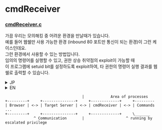 # cmdReceiver

### [cmdReceiver.c](https://github.com/indra-kr/Tools/blob/master/cmdReceiver/cmdReceiver.c)

가끔 우리는 모의해킹 중 어려운 환경을 만날때가 있습니다.  
예를 들어 웹쉘만 사용 가능한 환경 (inbound 80 포트만 통신이 되는 환경)이 그런 케이스인데요.  
그런 환경에서 사용할 수 있는 방법입니다.  
임의의 명령어를 실행할 수 있고, 권한 상승 취약점의 exploit이 가능할 때  
이 프로그램에 setuid bit를 설정하도록 exploit하여, 타 권한의 명령어 실행 결과를 웹쉘로 출력할 수 있습니다.  
<details>
<summary>JP</summary>
たまにはPen-Testの中で困りことに出会う事かあります。
例えば外部に出られるポートーが全部ブロークされて、Webshellしか利用できない環境。
その環境で使える方法です。<BR>
あるコマンドを実行できるし、Privilige Escalation脆弱性か存在する場合、<BR>
グラムにターゲットの権限のSetuidビートを設定するように攻撃したらその権限でコマンドを実行できます。<BR>
</details>
<details>
<summary>EN</summary>
Sometimes, we have to challenging in pen-testing.<BR>
For example, we can just use a webshell environment—The environment that able to communicate through inbound 80 port only.<BR>
On that environment, we can use this.<BR>
If we can run arbitrary command on the target server and able to attack the privilege escalation vulnerability,<BR>we can run commands by other privilege through setup the setuid bit to this program.<BR>
</details>

```
                                   |            Area of processes
+---------+     +---------------+     +-------------+     +---------
| Browser | <-> | Target Server | <-> | cmdReceiver | <-> | Commands ...
+---------+     +---------------+     +-------------+     \_______
             ^ Communication       |                   ^ running by escalated privilege 
```
